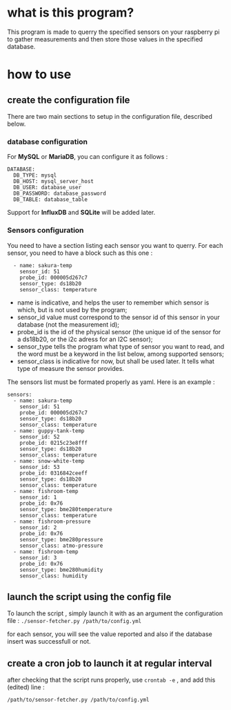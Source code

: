 # what is this program?
This program is made to querry the specified sensors on your raspberry pi to
gather measurements and then store those values in the specified database.

# how to use
## create the configuration file
There are two main sections to setup in the configuration file, described below.
### database configuration
For **MySQL** or **MariaDB**, you can configure it as follows :
```
DATABASE:
  DB_TYPE: mysql
  DB_HOST: mysql_server_host
  DB_USER: database_user
  DB_PASSWORD: database_password
  DB_TABLE: database_table
```

Support for **InfluxDB** and **SQLite** will be added later.

### Sensors configuration
You need to have a section listing each sensor you want to querry.
For each sensor, you need to have a block such as this one :
```
  - name: sakura-temp
    sensor_id: 51
    probe_id: 000005d267c7
    sensor_type: ds18b20
    sensor_class: temperature
```
* name is indicative, and helps the user to remember which sensor is which,
but is not used by the program;
* sensor_id value must correspond to the sensor id of this sensor in your
database (not the measurement id);
* probe_id is the id of the physical sensor (the unique id of the sensor for
a ds18b20, or the i2c adress for an I2C sensor);
* sensor_type tells the program what type of sensor you want to read, and
the word must be a keyword in the list below, among supported sensors;
* sensor_class is indicative for now, but shall be used later. It tells what
type of measure the sensor provides.

The sensors list must be formated properly as yaml. Here is an example :
```
sensors:
  - name: sakura-temp
    sensor_id: 51
    probe_id: 000005d267c7
    sensor_type: ds18b20
    sensor_class: temperature
  - name: guppy-tank-temp
    sensor_id: 52
    probe_id: 0215c23e8fff
    sensor_type: ds18b20
    sensor_class: temperature
  - name: snow-white-temp
    sensor_id: 53
    probe_id: 0316842ceeff
    sensor_type: ds18b20
    sensor_class: temperature
  - name: fishroom-temp
    sensor_id: 1
    probe_id: 0x76
    sensor_type: bme280temperature
    sensor_class: temperature
  - name: fishroom-pressure
    sensor_id: 2
    probe_id: 0x76
    sensor_type: bme280pressure
    sensor_class: atmo-pressure
  - name: fishroom-temp
    sensor_id: 3
    probe_id: 0x76
    sensor_type: bme280humidity
    sensor_class: humidity
```


## launch the script using the config file
To launch the script , simply launch it with as an argument the configuration
file :
`./sensor-fetcher.py /path/to/config.yml`

for each sensor, you will see the value reported and also if the database insert
was successfull or not.

## create a cron job to launch it at regular interval
after checking that the script runs properly, use `crontab -e` , and add
this (edited) line :
```
/path/to/sensor-fetcher.py /path/to/config.yml
```
